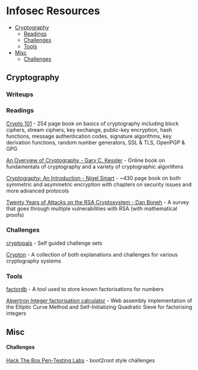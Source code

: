 # Infosec Resources

- [Cryptography](#cryptography)
    - [Readings](#cryptography-readings)
    - [Challenges](#cryptography-challenges)
    - [Tools](#cryptography-tools)
- [Misc](#misc)
    - [Challenges](#misc-challs)

## Cryptography

### Writeups <a name="cryptography-writeups"></a>

### Readings <a name="cryptography-readings"></a>

[Crypto 101](https://www.crypto101.io/) - 254 page book on basics of cryptography including block ciphers, stream ciphers, key exchange, public-key encryption, hash functions, message authentication codes, signature algorithms, key derivation functions, random number generators, SSL & TLS, OpenPGP & GPG

[An Overview of Cryptography - Gary C. Kessler](https://www.garykessler.net/library/crypto.html) - Online book on fundamentals of cryptography and a variety of cryptographic algorithms

[Cryptography: An Introduction - Nigel Smart](https://www.cs.umd.edu/~waa/414-F11/IntroToCrypto.pdf) - ~430 page book on both symmetric and asymmetric encryption with chapters on security issues and more advanced protocols

[Twenty Years of Attacks on the RSA Cryptosystem - Dan Boneh](https://crypto.stanford.edu/~dabo/pubs/papers/RSA-survey.pdf) - A survey that goes through multiple vulnerabilities with RSA (with mathematical proofs)

### Challenges <a name="cryptography-challenges"></a>

[cryptopals](https://cryptopals.com/) - Self guided challenge sets

[Crypton](https://github.com/ashutosh1206/Crypton) - A collection of both explanations and challenges for various cryptography systems

### Tools <a name="cryptography-tools"></a>

[factordb](http://factordb.com/) - A tool used to store known factorisations for numbers

[Alpertron Integer factorisation calculator](https://www.alpertron.com.ar/ECM.HTM) - Web assembly implementation of the Elliptic Curve Method and Self-Initializing Quadratic Sieve for factorising integers

## Misc <a name="misc"></a>

#### Challenges <a name="misc-challs"></a>

[Hack The Box Pen-Testing Labs](https://www.hackthebox.eu/) - boot2root style challenges
